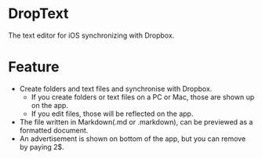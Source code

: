 DropText
========
The text editor for iOS synchronizing with Dropbox.

# Feature

- Create folders and text files and synchronise with Dropbox.
	- If you create folders or text files on a PC or Mac, those are shown up on the app.
	- If you edit files, those will be reflected on the app.
- The file written in Markdown(.md or .markdown), can be previewed as a formatted document.
- An advertisement is shown on bottom of the app, but you can remove by paying 2$.